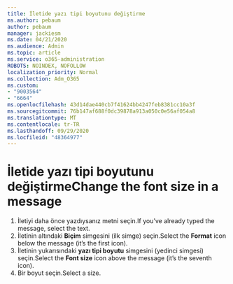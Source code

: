 ```yaml
---
title: İletide yazı tipi boyutunu değiştirme
ms.author: pebaum
author: pebaum
manager: jackiesm
ms.date: 04/21/2020
ms.audience: Admin
ms.topic: article
ms.service: o365-administration
ROBOTS: NOINDEX, NOFOLLOW
localization_priority: Normal
ms.collection: Adm_O365
ms.custom:
- "9003564"
- "6664"
ms.openlocfilehash: 43d14dae440cb7f41624bb4247feb8381cc10a3f
ms.sourcegitcommit: 76b147af688f0dc39878a913a050c0e56af054a8
ms.translationtype: MT
ms.contentlocale: tr-TR
ms.lasthandoff: 09/29/2020
ms.locfileid: "48364977"
---
```

# <a name="change-the-font-size-in-a-message"></a><span data-ttu-id="d19f6-102">İletide yazı tipi boyutunu değiştirme</span><span class="sxs-lookup"><span data-stu-id="d19f6-102">Change the font size in a message</span></span>

1. <span data-ttu-id="d19f6-103">İletiyi daha önce yazdıysanız metni seçin.</span><span class="sxs-lookup"><span data-stu-id="d19f6-103">If you’ve already typed the message, select the text.</span></span>
2. <span data-ttu-id="d19f6-104">İletinin altındaki  **Biçim** simgesini (ilk simge) seçin.</span><span class="sxs-lookup"><span data-stu-id="d19f6-104">Select the  **Format** icon below the message (it’s the first icon).</span></span>
3. <span data-ttu-id="d19f6-105">İletinin yukarısındaki  **yazı tipi boyutu**  simgesini (yedinci simgesi) seçin.</span><span class="sxs-lookup"><span data-stu-id="d19f6-105">Select the  **Font size**  icon above the message (it’s the seventh icon).</span></span>
4. <span data-ttu-id="d19f6-106">Bir boyut seçin.</span><span class="sxs-lookup"><span data-stu-id="d19f6-106">Select a size.</span></span>
